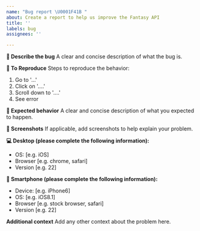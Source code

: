 ```yaml
---
name: "Bug report \U0001F41B "
about: Create a report to help us improve the Fantasy API
title: ''
labels: bug
assignees: ''

---
```


**🐛 Describe the bug**
A clear and concise description of what the bug is.

**📝 To Reproduce**
Steps to reproduce the behavior:
1. Go to '...'
2. Click on '....'
3. Scroll down to '....'
4. See error

**🤖 Expected behavior**
A clear and concise description of what you expected to happen.

**📸 Screenshots**
If applicable, add screenshots to help explain your problem.

**💻 Desktop (please complete the following information):**
 - OS: [e.g. iOS]
 - Browser [e.g. chrome, safari]
 - Version [e.g. 22]

**📱 Smartphone (please complete the following information):**
 - Device: [e.g. iPhone6]
 - OS: [e.g. iOS8.1]
 - Browser [e.g. stock browser, safari]
 - Version [e.g. 22]

**Additional context**
Add any other context about the problem here.
